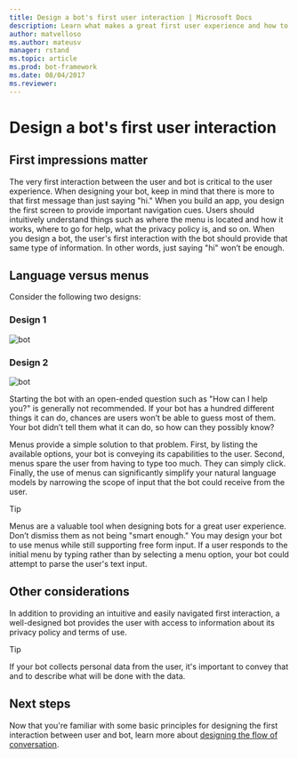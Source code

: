 ```yaml
---
title: Design a bot's first user interaction | Microsoft Docs
description: Learn what makes a great first user experience and how to design your bots for success.  
author: matvelloso
ms.author: mateusv
manager: rstand
ms.topic: article
ms.prod: bot-framework
ms.date: 08/04/2017
ms.reviewer: 
---
```


# Design a bot's first user interaction

## First impressions matter

The very first interaction between the user and bot is critical to the user experience. 
When designing your bot, keep in mind that there is more to that first message than just saying "hi." 
When you build an app, you design the first screen to provide important navigation cues. 
Users should intuitively understand things such as 
where the menu is located and how it works, where to go for help, what the privacy policy is, and so on.
When you design a bot, the user's first interaction with the bot should provide that same type of information. 
In other words, just saying "hi" won’t be enough.

## Language versus menus 

Consider the following two designs:

### Design 1

![bot](~/media/bot-design-first-interaction/hello1.png)


### Design 2

![bot](~/media/bot-design-first-interaction/hello2.png)

Starting the bot with an open-ended question such as "How can I help you?" is generally not recommended. 
If your bot has a hundred different things it can do, chances are users won’t be able to guess most of them. 
Your bot didn’t tell them what it can do, so how can they possibly know?

Menus provide a simple solution to that problem. 
First, by listing the available options, your bot is conveying its capabilities to the user. 
Second, menus spare the user from having to type too much. They can simply click.
Finally, the use of menus can significantly simplify your natural language models by narrowing the scope of input that the bot could receive from the user. 

> [!TIP]
> Menus are a valuable tool when designing bots for a great user experience. 
> Don’t dismiss them as not being "smart enough." 
> You may design your bot to use menus while still supporting free form input. 
> If a user responds to the initial menu by typing rather than by selecting a menu option, your bot could attempt to parse the user's text input. 

## Other considerations

In addition to providing an intuitive and easily navigated first interaction, 
a well-designed bot provides the user with access to information about its privacy policy and terms of use. 

> [!TIP]
> If your bot collects personal data from the user, it's important to convey that and to describe what will be done with the data.

## Next steps

Now that you're familiar with some basic principles for designing the first interaction between user and bot, 
learn more about [designing the flow of conversation](~/bot-design-conversation-flow.md).